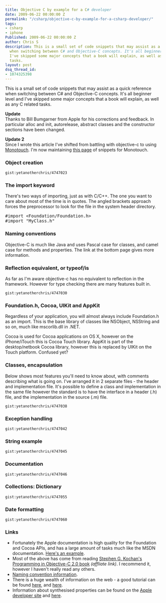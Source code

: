 ```yaml
---
title: Objective C by example for a C# developer
date: 2009-06-22 00:00:00 Z
permalink: "/csharp/objective-c-by-example-for-a-csharp-developer/"
tags:
- csharp
- iphone
Published: 2009-06-22 00:00:00 Z
author: Chris S
description: This is a small set of code snippets that may assist as a quick reference
  when switching between C# and Objective-C concepts. It's all beginner level and
  I've skipped some major concepts that a book will explain, as well as any C related
  tasks.
layout: post
dsq_thread_id:
- 1074325398
---
```


This is a small set of code snippets that may assist as a quick reference when switching between C# and Objective-C concepts. It's all beginner level and I've skipped some major concepts that a book will explain, as well as any C related tasks.

**Update**   
Thanks to Bill Bumgarner from Apple for his corrections and feedback. In particular alloc and init, autorelease, abstract classes and the constructor sections have been changed.

**Update 2**  
Since I wrote this article I've shifted from battling with objective-c to using [Monotouch][1]. I'm now maintaining [this page][2] of snippets for Monotouch.

<!--more-->

### Object creation

`gist:yetanotherchris/4747023`

### The import keyword

There's two ways of importing, just as with C/C++. The one you want to care about most of the time is in quotes. The angled brackets approach forces the preprocessor to look for the file in the system header directory.

<pre>#import &lt;Foundation/Foundation.h&gt;
#import "MyClass.h"
</pre>

### Naming conventions

Objective-C is much like Java and uses Pascal case for classes, and camel case for methods and properties. The link at the bottom page gives more information.

### Reflection equivalent, or typeof/is

As far as I'm aware objective-c has no equivalent to reflection in the framework. However for type checking there are many features built in.

`gist:yetanotherchris/4747030`

### Foundation.h, Cocoa, UIKit and AppKit

Regardless of your application, you will almost always include Foundation.h as an import. This is the base library of classes like NSObject, NSString and so on, much like mscorlib.dll in .NET.

Cocoa is used for Cocoa applications on OS X, however on the iPhone/iTouch this is Cocoa Touch library. AppKit is part of the desktop/netbook Cocoa library, however this is replaced by UIKit on the Touch platform. Confused yet?

### Classes, encapsulation

Below shows most features you'll need to know about, with comments describing what is going on. I've arranged it in 2 separate files - the header and implementation file. It's possible to define a class and implementation in the same file however the standard is to have the interface in a header (.h) file, and the implementation in the source (.m) file.

`gist:yetanotherchris/4747038`

### Exception handling

`gist:yetanotherchris/4747042`

### String example

`gist:yetanotherchris/4747045`

### Documentation

`gist:yetanotherchris/4747046`

### Collections: Dictionary

`gist:yetanotherchris/4747055`

### Date formatting

`gist:yetanotherchris/4747060`

### Links

  * Fortunately the Apple documentation is high quality for the Foundation and Cocoa APIs, and has a large amount of tasks much like the MSDN documentation. [Here's an example][3].
  * Most of the above has come from reading [Stephen G. Kochan's Programming in Objective-C 2.0 book][4] *(affliate link)*. I recommend it, however I haven't really read any others. 
  * [Naming convention information][5].
  * There is a huge wealth of information on the web - a good tutorial can be found [here][6], and [here][7].
  * Information about synthesised properties can be found on the [Apple developer site][8] and [here][9].

 [1]: http://www.monotouch.net
 [2]: /monotouch/monotouch-tips-and-snippets/
 [3]: http://developer.apple.com/documentation/Cocoa/Conceptual/Exceptions/Tasks/RaisingExceptions.html
 [4]: http://www.amazon.com/gp/product/0321566157?ie=UTF8&tag=sloppycode-20&linkCode=as2&camp=1789&creative=9325&creativeASIN=0596526784
 [5]: http://developer.apple.com/mac/library/documentation/Cocoa/Conceptual/CodingGuidelines/Articles/NamingBasics.html#//apple_ref/doc/uid/20001281-BBCHBFAH
 [6]: http://www.otierney.net/objective-c.html
 [7]: http://theocacao.com/document.page/510
 [8]: http://developer.apple.com/documentation/Cocoa/Conceptual/ObjectiveC/Articles/ocProperties.html
 [9]: http://www.cocoacast.com/?q=node/103